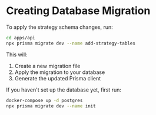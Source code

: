 # Creating Database Migration

To apply the strategy schema changes, run:

```bash
cd apps/api
npx prisma migrate dev --name add-strategy-tables
```

This will:
1. Create a new migration file
2. Apply the migration to your database
3. Generate the updated Prisma client

If you haven't set up the database yet, first run:
```bash
docker-compose up -d postgres
npx prisma migrate dev --name init
```
